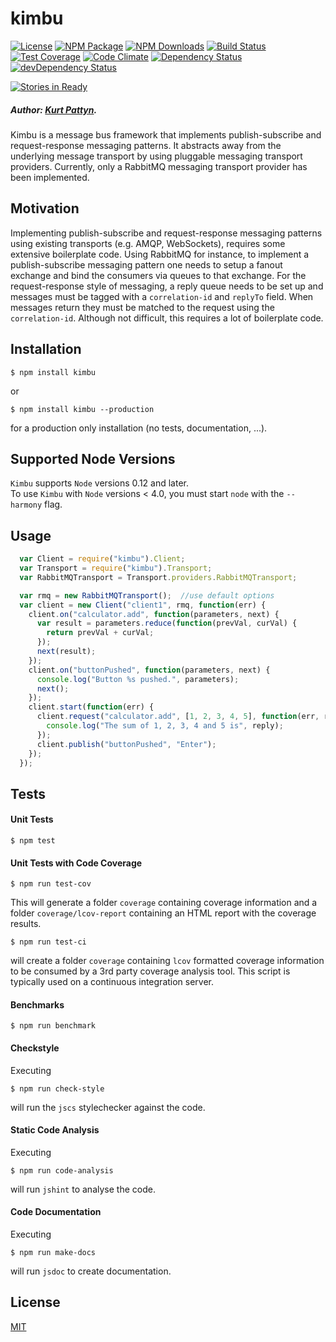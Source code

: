 # kimbu
  [![License][license-image]][license-url]
  [![NPM Package][npm-image]][npm-url]
  [![NPM Downloads][npm-downloads-image]][npm-downloads-url]
  [![Build Status][travis-image]][travis-url]
  [![Test Coverage][coveralls-image]][coveralls-url]
  [![Code Climate][codeclimate-image]][codeclimate-url]
  [![Dependency Status][david-image]][david-url]
  [![devDependency Status][david-dev-image]][david-dev-url]

  [![Stories in Ready][waffle-image]][waffle-url]

##### Author: [Kurt Pattyn](https://github.com/kurtpattyn).

Kimbu is a message bus framework that implements publish-subscribe and request-response messaging patterns.
It abstracts away from the underlying message transport by using pluggable messaging transport providers.
Currently, only a RabbitMQ messaging transport provider has been implemented.

## Motivation
Implementing publish-subscribe and request-response messaging patterns using existing transports
(e.g. AMQP, WebSockets), requires some extensive boilerplate code.
Using RabbitMQ for instance, to implement a publish-subscribe messaging pattern one needs to setup a
fanout exchange and bind the consumers via queues to that exchange.
For the request-response style of messaging, a reply queue needs to be set up and messages must be
tagged with a `correlation-id` and `replyTo` field. When messages return they must be matched to the
request using the `correlation-id`.
Although not difficult, this requires a lot of boilerplate code.

## Installation

```bashp
$ npm install kimbu
```

or

```bashp
$ npm install kimbu --production
```
for a production only installation (no tests, documentation, ...).

## Supported Node Versions
`Kimbu` supports `Node` versions 0.12 and later.  
 To use `Kimbu` with `Node` versions < 4.0, you must start `node` with the `--harmony` flag.

## Usage
``` js
  var Client = require("kimbu").Client;
  var Transport = require("kimbu").Transport;
  var RabbitMQTransport = Transport.providers.RabbitMQTransport;

  var rmq = new RabbitMQTransport();  //use default options
  var client = new Client("client1", rmq, function(err) {
    client.on("calculator.add", function(parameters, next) {
      var result = parameters.reduce(function(prevVal, curVal) {
        return prevVal + curVal;
      });
      next(result);
    });
    client.on("buttonPushed", function(parameters, next) {
      console.log("Button %s pushed.", parameters);
      next();
    });
    client.start(function(err) {
      client.request("calculator.add", [1, 2, 3, 4, 5], function(err, reply) {
        console.log("The sum of 1, 2, 3, 4 and 5 is", reply);
      });
      client.publish("buttonPushed", "Enter");
    });
  });
```

## Tests

#### Unit Tests

```bashp
$ npm test
```

#### Unit Tests with Code Coverage

```bashp
$ npm run test-cov
```

This will generate a folder `coverage` containing coverage information and a folder `coverage/lcov-report` containing an HTML report with the coverage results.

```bashp
$ npm run test-ci
```
will create a folder `coverage` containing `lcov` formatted coverage information to be consumed by a 3rd party coverage analysis tool. This script is typically used on a continuous integration server.

#### Benchmarks

```bashp
$ npm run benchmark
```

#### Checkstyle

Executing

```bashp
$ npm run check-style
```

will run the `jscs` stylechecker against the code.

#### Static Code Analysis

Executing

```bashp
$ npm run code-analysis
```

will run `jshint` to analyse the code.

#### Code Documentation

Executing

```bashp
$ npm run make-docs
```

will run `jsdoc` to create documentation.

## License

  [MIT](LICENSE)

[npm-image]: https://badge.fury.io/js/kimbu.svg
[npm-url]: https://www.npmjs.com/package/kimbu
[npm-downloads-image]: https://img.shields.io/npm/dm/kimbu.svg?style=flat
[npm-downloads-url]: https://www.npmjs.org/package/kimbu
[coveralls-image]: https://coveralls.io/repos/KurtPattyn/kimbu/badge.svg?branch=master&service=github
[coveralls-url]: https://coveralls.io/github/KurtPattyn/kimbu?branch=master
[travis-image]: https://travis-ci.org/KurtPattyn/kimbu.svg?branch=master
[travis-url]: https://travis-ci.org/KurtPattyn/kimbu
[codeclimate-image]: https://codeclimate.com/github/KurtPattyn/kimbu/badges/gpa.svg
[codeclimate-url]: https://codeclimate.com/github/KurtPattyn/kimbu
[david-image]: https://david-dm.org/kurtpattyn/kimbu.svg
[david-url]: https://david-dm.org/kurtpattyn/kimbu
[david-dev-image]: https://david-dm.org/kurtpattyn/kimbu/dev-status.svg
[david-dev-url]: https://david-dm.org/kurtpattyn/kimbu#info=devDependencies
[license-image]: http://img.shields.io/badge/license-MIT-blue.svg?style=flat
[license-url]: LICENSE
[waffle-image]: https://badge.waffle.io/KurtPattyn/kimbu.svg?label=ready&title=Ready
[waffle-url]: http://waffle.io/KurtPattyn/kimbu
